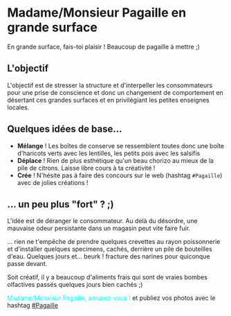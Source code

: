 # Madame/Monsieur Pagaille en grande surface

En grande surface, fais-toi plaisir ! Beaucoup de pagaille à mettre ;)

## L'objectif

L'objectif est de stresser la structure et d'interpeller les consommateurs pour une prise de conscience et donc un changement de comportement en désertant ces grandes surfaces et en privilégiant les petites enseignes locales.

## Quelques idées de base...

- **Mélange** ! Les boîtes de conserve se ressemblent toutes donc une boîte d'haricots verts avec les lentilles, les petits pois avec les salsifis
- **Déplace** ! Rien de plus esthétique qu'un beau chorizo au mieux de la pile de citrons. Laisse libre cours à ta créativité !
- **Crée** ! N'hésite pas à faire des concours sur le web (hashtag `#Pagaille`) avec de jolies créations ! 

## ... un peu plus "fort" ? ;)

L'idée est de déranger le consommateur. Au delà du désordre, une mauvaise odeur persistante dans un magasin peut vite faire fuir.

... rien ne t'empêche de prendre quelques crevettes au rayon poissonnerie et d'installer quelques specimens, cachés, derrière un pile de bouteilles d'eau. Quelques jours et... beurk ! fracture des narines pour quiconque passe devant.

Soit créatif, il y a beaucoup d'aliments frais qui sont de vraies bombes olfactives passés quelques jours bien cachés ;)


<span style="color:cyan">Madame/Monsieur Pagaille, amusez-vous !</span> et publiez vos photos avec le hashtag [#Pagaille](https://twitter.com/search?q=%23pagaille&src=typed_query)